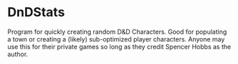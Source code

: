 # DnDStats
Program for quickly creating random D&amp;D Characters. Good for populating a town or creating a (likely) sub-optimized player characters. Anyone may use this for their private games so long as they credit Spencer Hobbs as the author.
